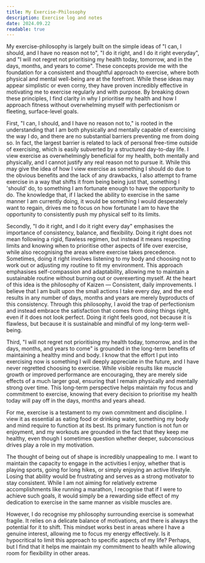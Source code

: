 ```yaml
---
title: My Exercise-Philosophy
description: Exercise log and notes
date: 2024.09.22
readable: true
---
```


My exercise-philosophy is largely built on the simple ideas of "I can, I should, and I have no reason not to", "I do it right, and I do it right everyday", and "I will not regret not prioritising my health today, tomorrow, and in the days, months, and years to come". These concepts provide me with the foundation for a consistent and thoughtful approach to exercise, where both physical and mental well-being are at the forefront. While these ideas may appear simplistic or even corny, they have proven incredibly effective in motivating me to exercise regularly and with purpose. By breaking down these principles, I find clarity in why I prioritise my health and how I approach fitness without overwhelming myself with perfectionism or fleeting, surface-level goals.

First, "I can, I should, and I have no reason not to," is rooted in the understanding that I am both physically and mentally capable of exercising the way I do, and there are no substantial barriers preventing me from doing so. In fact, the largest barrier is related to lack of personal free-time outside of exercising, which is easily subverted by a structured day-to-day life. I view exercise as overwhelmingly beneficial for my health, both mentally and physically, and I cannot justify any real reason not to pursue it. While this may give the idea of how I view exercise as something I should do due to the obvious benefits and the lack of any drawbacks, I also attempt to frame exercise in a way that shifts it from being being just that, something I 'should' do, to something I am fortunate enough to have the opportunity to do. The knowledge that, if I lacked the ability to exercise in the same manner I am currently doing, it would be something I would desperately want to regain, drives me to focus on how fortunate I am to have the opportunity to consistently push my physical self to its limits.

Secondly, "I do it right, and I do it right every day" emphasises the importance of consistency, balance, and flexibility. Doing it right does not mean following a rigid, flawless regimen, but instead it means respecting limits and knowing when to prioritise other aspects of life over exercise, while also recognising the areas where exercise takes precedence. Sometimes, doing it right involves listening to my body and choosing not to work out or adjusting my routine to fit my environment. This approach emphasises self-compassion and adaptability, allowing me to maintain a sustainable routine without burning out or overexerting myself. At the heart of this idea is the philosophy of Kaizen — Consistent, daily improvements. I believe that I am built upon the small actions I take every day, and the end results in any number of days, months and years are merely byproducts of this consistency. Through this philosophy, I avoid the trap of perfectionism and instead embrace the satisfaction that comes from doing things right, even if it does not look perfect. Doing it right feels good, not because it is flawless, but because it is sustainable and mindful of my long-term well-being.

Third, "I will not regret not prioritising my health today, tomorrow, and in the days, months, and years to come"  is grounded in the long-term benefits of maintaining a healthy mind and body. I know that the effort I put into exercising now is something I will deeply appreciate in the future, and I have never regretted choosing to exercise. While visible results like muscle growth or improved performance are encouraging, they are merely side effects of a much larger goal, ensuring that I remain physically and mentally strong over time. This long-term perspective helps maintain my focus and commitment to exercise, knowing that every decision to prioritise my health today will pay off in the days, months and years ahead.

For me, exercise is a testament to my own commitment and discipline. I view it as essential as eating food or drinking water, something my body and mind require to function at its best. Its primary function is not fun or enjoyment, and my workouts are grounded in the fact that they keep me healthy, even though I sometimes question whether deeper, subconscious drives play a role in my motivation.

The thought of being out of shape is incredibly unappealing to me. I want to maintain the capacity to engage in the activities I enjoy, whether that is playing sports, going for long hikes, or simply enjoying an active lifestyle. Losing that ability would be frustrating and serves as a strong motivator to stay consistent. While I am not aiming for relatively extreme accomplishments like running a marathon, I recognise that if I were to achieve such goals, it would simply be a rewarding side effect of my dedication to exercise in the same manner as visible muscles are.

However, I do recognise my philosophy surrounding exercise is somewhat fragile. It relies on a delicate balance of motivations, and there is always the potential for it to shift. This mindset works best in areas where I have a genuine interest, allowing me to focus my energy effectively. Is it hypocritical to limit this approach to specific aspects of my life? Perhaps, but I find that it helps me maintain my commitment to health while allowing room for flexibility in other areas.
